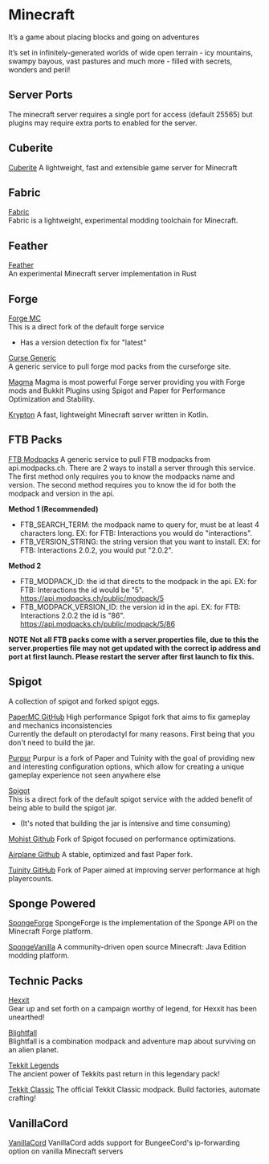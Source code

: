 # Minecraft

It’s a game about placing blocks and going on adventures

It’s set in infinitely-generated worlds of wide open terrain - icy mountains, swampy bayous, vast pastures and much more - filled with secrets, wonders and peril!

## Server Ports
The minecraft server requires a single port for access (default 25565) but plugins may require extra ports to enabled for the server.

## Cuberite
[Cuberite](https://cuberite.org)
A lightweight, fast and extensible game server for Minecraft

## Fabric
[Fabric](https://fabricmc.net)  
Fabric is a lightweight, experimental modding toolchain for Minecraft.

## Feather
[Feather](https://github.com/feather-rs/feather)  
An experimental Minecraft server implementation in Rust 

## Forge 
[Forge MC](https://files.minecraftforge.net)  
This is a direct fork of the default forge service  
- Has a version detection fix for "latest"  

[Curse Generic](https://www.curseforge.com)  
A generic service to pull forge mod packs from the curseforge site.  

[Magma](https://magmafoundation.org)
Magma is most powerful Forge server providing you with Forge mods and Bukkit Plugins using Spigot and Paper for Performance Optimization and Stability.

[Krypton](https://github.com/KryptonMC/Krypton)
A fast, lightweight Minecraft server written in Kotlin.

## FTB Packs
[FTB Modpacks](https://api.modpacks.ch)
A generic service to pull FTB modpacks from api.modpacks.ch.
There are 2 ways to install a server through this service.
The first method only requires you to know the modpacks name and version.
The second method requires you to know the id for both the modpack and version in the api.

**Method 1 (Recommended)**
- FTB_SEARCH_TERM: the modpack name to query for, must be at least 4 characters long.
  EX: for FTB: Interactions you would do "interactions".
- FTB_VERSION_STRING: the string version that you want to install.
  EX: for FTB: Interactions 2.0.2, you would put "2.0.2".
  
**Method 2**
- FTB_MODPACK_ID: the id that directs to the modpack in the api.
  EX: for FTB: Interactions the id would be "5". https://api.modpacks.ch/public/modpack/5
- FTB_MODPACK_VERSION_ID: the version id in the api.
  EX: for FTB: Interactions 2.0.2 the id is "86". https://api.modpacks.ch/public/modpack/5/86

**NOTE**
**Not all FTB packs come with a server.properties file, due to this the server.properties file
may not get updated with the correct ip address and port at first launch.
Please restart the server after first launch to fix this.**  

## Spigot
A collection of spigot and forked spigot eggs.

[PaperMC GitHub](https://github.com/PaperMC/Paper)
High performance Spigot fork that aims to fix gameplay and mechanics inconsistencies  
Currently the default on pterodactyl for many reasons. First being that you don't need to build the jar.

[Purpur](https://purpur.pl3x.net)
Purpur is a fork of Paper and Tuinity with the goal of providing new and interesting configuration options, which allow for creating a unique gameplay experience not seen anywhere else

[Spigot](https://www.spigotmc.org)  
This is a direct fork of the default spigot service with the added benefit of being able to build the spigot jar.  
- (It's noted that building the jar is intensive and time consuming)

[Mohist Github](https://github.com/Mohist-Community/Mohist)
Fork of Spigot focused on performance optimizations.

[Airplane Github](https://github.com/TECHNOVE/Airplane)
A stable, optimized and fast Paper fork.

[Tuinity GitHub](https://github.com/Spottedleaf/Tuinity) 
Fork of Paper aimed at improving server performance at high playercounts.


## Sponge Powered
[SpongeForge](https://www.spongepowered.org)
SpongeForge is the implementation of the Sponge API on the Minecraft Forge platform.

[SpongeVanilla](https://www.spongepowered.org)
A community-driven open source Minecraft: Java Edition modding platform.

## Technic Packs
[Hexxit](https://www.technicpack.net/modpack/hexxit)  
Gear up and set forth on a campaign worthy of legend, for Hexxit has been unearthed!  

[Blightfall](https://www.technicpack.net/modpack/blightfall)  
Blightfall is a combination modpack and adventure map about surviving on an alien planet.  

[Tekkit Legends](https://www.technicpack.net/modpack/tekkit-legends)  
The ancient power of Tekkits past return in this legendary pack!

[Tekkit Classic](https://www.technicpack.net/modpack/tekkit.552560)
The official Tekkit Classic modpack. Build factories, automate crafting!  

## VanillaCord
[VanillaCord](https://github.com/ME1312/VanillaCord)
VanillaCord adds support for BungeeCord's ip-forwarding option on vanilla Minecraft servers